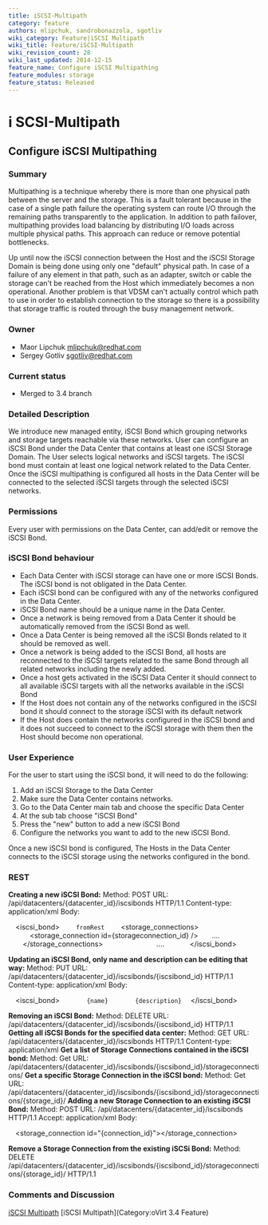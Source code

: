 ```yaml
---
title: iSCSI-Multipath
category: feature
authors: mlipchuk, sandrobonazzola, sgotliv
wiki_category: Feature|iSCSI Multipath
wiki_title: Feature/iSCSI-Multipath
wiki_revision_count: 28
wiki_last_updated: 2014-12-15
feature_name: Configure iSCSI Multipathing
feature_modules: storage
feature_status: Released
---
```


# i SCSI-Multipath

## Configure iSCSI Multipathing

### Summary

Multipathing is a technique whereby there is more than one physical path between the server and the storage. This is a fault tolerant because in the case of a single path failure the operating system can route I/O through the remaining paths transparently to the application. In addition to path failover, multipathing provides load balancing by distributing I/O loads across multiple physical paths. This approach can reduce or remove potential bottlenecks.

Up until now the iSCSI connection between the Host and the iSCSI Storage Domain is being done using only one "default" physical path. In case of a failure of any element in that path, such as an adapter, switch or cable the storage can't be reached from the Host which immediately becomes a non operational. Another problem is that VDSM can't actually control which path to use in order to establish connection to the storage so there is a possibility that storage traffic is routed through the busy management network.

### Owner

*   Maor Lipchuk mlipchuk@redhat.com
*   Sergey Gotliv sgotliv@redhat.com

### Current status

*   Merged to 3.4 branch

### Detailed Description

We introduce new managed entity, iSCSI Bond which grouping networks and storage targets reachable via these networks.
User can configure an iSCSI Bond under the Data Center that contains at least one iSCSI Storage Domain.
The User selects logical networks and iSCSI targets.
The iSCSI bond must contain at least one logical network related to the Data Center.
Once the iSCSI multipathing is configured all hosts in the Data Center will be connected to the selected iSCSI targets through the selected iSCSI networks.

### Permissions

Every user with permissions on the Data Center, can add/edit or remove the iSCSI Bond.

### iSCSI Bond behaviour

*   Each Data Center with iSCSI storage can have one or more iSCSI Bonds. The iSCSI bond is not obligated in the Data Center.
*   Each iSCSI bond can be configured with any of the networks configured in the Data Center.
*   iSCSI Bond name should be a unique name in the Data Center.
*   Once a network is being removed from a Data Center it should be automatically removed from the iSCSI Bond as well.
*   Once a Data Center is being removed all the iSCSI Bonds related to it should be removed as well.
*   Once a network is being added to the iSCSI Bond, all hosts are reconnected to the iSCSI targets related to the same Bond through all related networks including the newly added.
*   Once a host gets activated in the iSCSI Data Center it should connect to all available iSCSI targets with all the networks available in the iSCSI Bond
*   If the Host does not contain any of the networks configured in the iSCSI bond it should connect to the storage iSCSI with its default network
*   If the Host does contain the networks configured in the iSCSI bond and it does not succeed to connect to the iSCSI storage with them then the Host should become non operational.

### User Experience

For the user to start using the iSCSI bond, it will need to do the following:

1.  Add an iSCSI Storage to the Data Center
2.  Make sure the Data Center contains networks.
3.  Go to the Data Center main tab and choose the specific Data Center
4.  At the sub tab choose "iSCSI Bond"
5.  Press the "new" button to add a new iSCSI Bond
6.  Configure the networks you want to add to the new iSCSI Bond.

Once a new iSCSI bond is configured, The Hosts in the Data Center connects to the iSCSI storage using the networks configured in the bond.

### REST

**Creating a new iSCSI Bond:**
Method: POST
URL: /api/datacenters/{datacenter_id}/iscsibonds
HTTP/1.1
Content-type: application/xml
Body:

`  `<iscsi_bond>
`    `<name>`fromRest`</name>
`    `<storage_connections>
`      `<storage_connection id={storageconnection_id} />
            ....
`    `</storage_connections>
`    `<networks>
`      `<network id={network_id} />
            ....
`    `</networks>
`  `</iscsi_bond>

**Updating an iSCSI Bond, only name and description can be editing that way:**
Method: PUT
URL: /api/datacenters/{datacenter_id}/iscsibonds/{iscsibond_id}
HTTP/1.1
Content-type: application/xml
Body:

`  `<iscsi_bond>
`       `<name>`{name}`</name>
`       `<description>`{description}`</description>
`  `</iscsi_bond>

**Removing an iSCSI Bond:**
Method: DELETE
URL: /api/datacenters/{datacenter_id}/iscsibonds/{iscsibond_id}
HTTP/1.1
 **Getting all iSCSI Bonds for the specified data center:**
Method: GET
URL: /api/datacenters/{datacenter_id}/iscsibonds HTTP/1.1
Content-type: application/xml
 **Get a list of Storage Connections contained in the iSCSI bond:**
Method: Get
URL: /api/datacenters/{datacenter_id}/iscsibonds/{iscsibond_id}/storageconnections/
 **Get a specific Storage Connection in the iSCSI bond:**
Method: Get
URL: /api/datacenters/{datacenter_id}/iscsibonds/{iscsibond_id}/storageconnections/{storage_id}/
 **Adding a new Storage Connection to an existing iSCSI Bond:**
Method: POST
URL: /api/datacenters/{datacenter_id}/iscsibonds
HTTP/1.1
Accept: application/xml
Body:

`  `<storage_connection id="{connection_id}"></storage_connection>

**Remove a Storage Connection from the existing iSCSi Bond:**
Method: DELETE
/api/datacenters/{datacenter_id}/iscsibonds/{iscsibond_id}/storageconnections/{storage_id}/
HTTP/1.1

### Comments and Discussion


[iSCSI Multipath](Category:Feature) [iSCSI Multipath](Category:oVirt 3.4 Feature)

